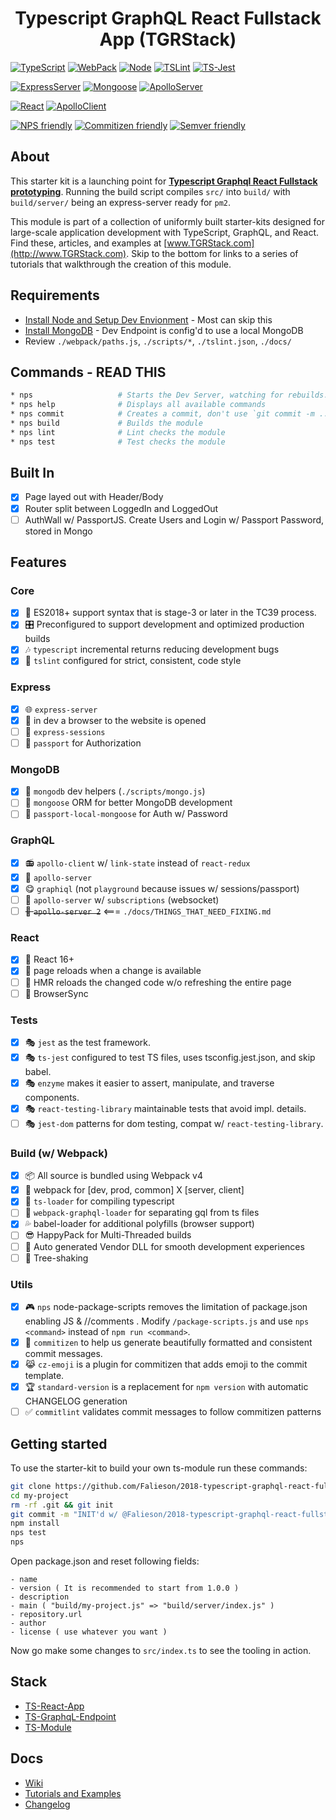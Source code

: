 <p align='center'>
  <h1 align='center'>Typescript GraphQL React Fullstack App (TGRStack)</h1>
</p>

[![TypeScript](https://img.shields.io/badge/TypeScript-2.9.1-blue.svg?style=flat-square)](https://github.com/Microsoft/TypeScript)
[![WebPack](https://img.shields.io/badge/WebPack-4.12.0-blue.svg?style=flat-square)]('#')
[![Node](https://img.shields.io/badge/Node-10.6.0-blue.svg?style=flat-square)](https://nodejs.org/en/)
[![TSLint](https://img.shields.io/badge/TS_Lint-5.10.0-blue.svg?style=flat-square)](https://github.com/palantir/tslint/)
[![TS-Jest](https://img.shields.io/badge/TS_Jest-22.4.6-blue.svg?style=flat-square)](https://nodejs.org/en/)

[![ExpressServer](https://img.shields.io/badge/Express_Server-4.16.3-red.svg?style=flat-square)](https://github.com/expressjs/express)
[![Mongoose](https://img.shields.io/badge/Mongoose-5.1.7-red.svg?style=flat-square)](https://github.com/Automattic/mongoose)
[![ApolloServer](https://img.shields.io/badge/Apollo_Server-2.0.0.rc6-red.svg?style=flat-square)](https://github.com/apollographql/apollo-server)

[![React](https://img.shields.io/badge/React-16.4.1-8400ff.svg?style=flat-square)]('#')
[![ApolloClient](https://img.shields.io/badge/Apollo_Client-2.3.4-8400ff.svg?style=flat-square)](https://github.com/apollographql/apollo-client)

[![NPS friendly](https://img.shields.io/badge/NPS-friendly-brightgreen.svg?style=flat-square)](https://github.com/kentcdodds/nps)
[![Commitizen friendly](https://img.shields.io/badge/Commitizen-friendly-brightgreen.svg?style=flat-square)](http://commitizen.github.io/cz-cli/)
[![Semver friendly](https://img.shields.io/badge/SemVer-friendly-brightgreen.svg?style=flat-square)](http://commitizen.github.io/cz-cli/)

## About

This starter kit is a launching point for **[Typescript Graphql React Fullstack prototyping](https://github.com/Falieson/tgrstack.com/wiki/ts-gql-react-fullstack-home-page)**. Running the build script compiles `src/` into `build/` with `build/server/` being an express-server ready for `pm2`.

This module is part of a collection of uniformly built starter-kits designed for large-scale application development with TypeScript, GraphQL, and React. Find these, articles, and examples at [www.TGRStack.com](http://www.TGRStack.com). Skip to the bottom for links to a series of tutorials that walkthrough the creation of this module.

## Requirements

- [Install Node and Setup Dev Envionment](https://github.com/Falieson/tgrstack.com/wiki/Install-Environment) - Most can skip this
- [Install MongoDB](https://github.com/Falieson/tgrstack.com/wiki/Install-MongoDB) - Dev Endpoint is config'd to use a local MongoDB
- Review `./webpack/paths.js`,  `./scripts/*`, `./tslint.json`, `./docs/`

## Commands - READ THIS

```bash
* nps                   # Starts the Dev Server, watching for rebuilds.
* nps help              # Displays all available commands
* nps commit            # Creates a commit, don't use `git commit -m ...`
* nps build             # Builds the module
* nps lint              # Lint checks the module
* nps test              # Test checks the module
```

## Built In

- [x] Page layed out with Header/Body
- [x] Router split between LoggedIn and LoggedOut
- [ ] AuthWall w/ PassportJS. Create Users and Login w/ Passport Password, stored in Mongo

## Features

### Core

- [x] 🚀  ES2018+ support syntax that is stage-3 or later in the TC39 process.
- [x] 🎛  Preconfigured to support development and optimized production builds
- [x] 🎶  `typescript` incremental returns reducing development bugs
- [x] 🚦  `tslint` configured for strict, consistent, code style

### Express

- [x] :globe_with_meridians:  `express-server`
- [x] :bread: in dev a browser to the website is opened
- [ ] :new_moon_with_face:  `express-sessions`
- [ ] :passport_control:  `passport` for Authorization

### MongoDB

- [x] :bank:  `mongodb` dev helpers (`./scripts/mongo.js`)
- [ ] :bullettrain_front:  `mongoose` ORM for better MongoDB development
- [ ] :passport_control:  `passport-local-mongoose` for Auth w/ Password

### GraphQL

- [x] :radio:  `apollo-client` w/ `link-state` instead of `react-redux`
- [x] :satellite: `apollo-server`
- [x] :yum:  `graphiql` (not `playground` because issues w/ sessions/passport)
- [ ] :satellite: `apollo-server` w/ `subscriptions` (websocket)
- [ ] ~~:satellite: `apollo-server 2`~~ <=== `./docs/THINGS_THAT_NEED_FIXING.md`

### React

- [x] :dragon:  React 16+
- [x] :space_invader: page reloads when a change is available
- [ ] :space_invader: HMR reloads the changed code w/o refreshing the entire page
- [ ] :space_invader: BrowserSync

### Tests

- [x] 🎭 `jest` as the test framework.
- [x] 🎭 `ts-jest` configured to test TS files, uses tsconfig.jest.json, and skip babel.
- [x] 🎭 `enzyme`  makes it easier to assert, manipulate, and traverse components.
- [x] 🎭 `react-testing-library` maintainable tests that avoid impl. details.
- [ ] 🎭 `jest-dom` patterns for dom testing, compat w/ `react-testing-library`.

### Build (w/ Webpack)

- [x] 📦  All source is bundled using Webpack v4
- [x] 🌟  webpack for [dev, prod, common] X [server, client]
- [x] 🚦  `ts-loader` for compiling typescript
- [ ] 🚦  `webpack-graphql-loader` for separating gql from ts files
- [x] 💦  babel-loader for additional polyfills (browser support)
- [ ] 😎  HappyPack for Multi-Threaded builds
- [ ] 🤖  Auto generated Vendor DLL for smooth development experiences
- [ ] 🍃  Tree-shaking

### Utils

- [x] 🎮  `nps` node-package-scripts removes the limitation of package.json enabling JS & //comments .  Modify `/package-scripts.js` and use `nps <command>` instead of `npm run <command>`.
- [x] 🙌  `commitizen` to help us generate beautifully formatted and consistent commit messages.
- [x] 😹  `cz-emoji` is a plugin for commitizen that adds emoji to the commit template.
- [x] 🏆  `standard-version` is a replacement for `npm version` with automatic CHANGELOG generation
- [ ] ✅  `commitlint` validates commit messages to follow commitizen patterns

## Getting started

To use the starter-kit to build your own ts-module run these commands:

```bash
git clone https://github.com/Falieson/2018-typescript-graphql-react-fullstack my-project
cd my-project
rm -rf .git && git init
git commit -m "INIT'd w/ @Falieson/2018-typescript-graphql-react-fullstack@SHA4985"
npm install
nps test
nps
```

Open package.json and reset following fields:

```text
- name
- version ( It is recommended to start from 1.0.0 )
- description
- main ( "build/my-project.js" => "build/server/index.js" )
- repository.url
- author
- license ( use whatever you want )
```

Now go make some changes to `src/index.ts` to see the tooling in action.

## Stack

- [TS-React-App](https://github.com/Falieson/2018-typescript-react-app)
- [TS-GraphqL-Endpoint](https://github.com/Falieson/2018-typescript-graphql-endpoint)
- [TS-Module](https://github.com/Falieson/2018-typescript-module)

## Docs

- [Wiki](https://github.com/Falieson/tgrstack.com/wiki)
- [Tutorials and Examples](http://www.tgrstack.com/)
- [Changelog](/CHANGELOG.md)
